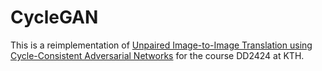 # CycleGAN
This is a reimplementation of [Unpaired Image-to-Image Translation using Cycle-Consistent Adversarial Networks](https://arxiv.org/pdf/1703.10593.pdf) 
for the course DD2424 at KTH.
